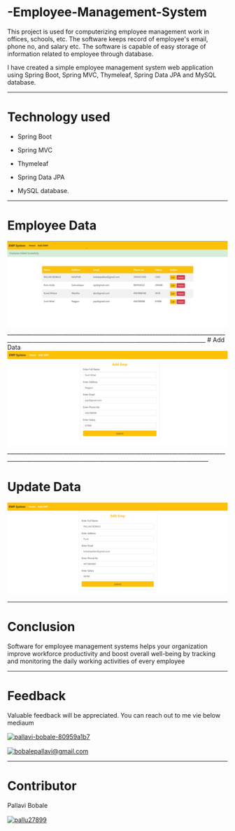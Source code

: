 # -Employee-Management-System


This project is used for computerizing employee management work in offices, schools, etc. The software keeps record of employee's email, phone no,  and salary etc. The software is capable of easy storage of information related to employee through database.

I have created a simple employee management system web application using Spring Boot, Spring MVC, Thymeleaf, Spring Data JPA and MySQL database.
_______________________________________________________________________________________________________________________________________________________________________

# Technology used

   * Spring Boot
   
   * Spring MVC
   
   * Thymeleaf
   
   * Spring Data JPA
   
   * MySQL database.
   
   ___________________________________________________________________________________________________________________________________________________

# Employee Data

<img src="Image/Home.jpg">
_____________________________________________________________________________________________________________________________________________________
# Add Data

<img src="Image/ADDEMP.jpg">
______________________________________________________________________________________________________________________________________________________

# Update Data 

<img src="Image/Edit.jpg">

_______________________________________________________________________________________________________________________________________________________

# Conclusion

Software for employee management systems helps your organization improve workforce productivity and boost overall well-being by tracking and monitoring the daily working activities of every employee
 ______________________________________________________________________________________________________________________________________________________
 
# Feedback

Valuable feedback will be appreciated. You can reach out to me vie below mediaum

<a href="https://linkedin.com/in/pallavi-bobale-80959a1b7" target="blank"><img align="center" src="https://raw.githubusercontent.com/rahuldkjain/github-profile-readme-generator/master/src/images/icons/Social/linked-in-alt.svg" alt="pallavi-bobale-80959a1b7" height="30" width="40" /></a>

<a href="bobalepallavi@gmail.com" target="blank"><img align="center" src="https://upload.wikimedia.org/wikipedia/commons/thumb/7/7e/Gmail_icon_%282020%29.svg/1280px-Gmail_icon_%282020%29.svg.png" alt="bobalepallavi@gmail.com" height="28" width="35" /></a>

______________________________________________________________________________________________________________________________________________________

# Contributor

Pallavi Bobale


<a href="https://github.com/Pallu27899" target="blank"><img align="center" src="https://encrypted-tbn0.gstatic.com/images?q=tbn:ANd9GcSBE6onNbHYfeHCSVL8hSjMkPEv3a5Zbbo4Sg&usqp=CAU" alt="pallu27899" height="28" width="35" /></a>
